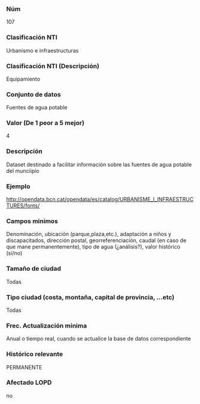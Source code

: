 ### Núm
107
### Clasificación NTI
Urbanismo e infraestructuras
### Clasificación NTI (Descripción)
Equipamiento
### Conjunto de datos
Fuentes de agua potable
### Valor (De 1 peor a 5 mejor)
4
### Descripción
Dataset destinado a facilitar información sobre las fuentes de agua potable del munciipio
### Ejemplo
http://opendata.bcn.cat/opendata/es/catalog/URBANISME_I_INFRAESTRUCTURES/fonts/
### Campos minimos
Denominación, ubicación (parque,plaza,etc.), adaptación a niños y discapacitados, dirección postal, georreferenciación, caudal (en caso de que mane permanentemente), tipo de agua (¿análisis?), valor histórico (sí/no)
### Tamaño de ciudad
Todas
### Tipo ciudad (costa, montaña, capital de provincia, …etc)
Todas
### Frec. Actualización minima
Anual  o tiempo real, cuando se actualice la base de datos correspondiente
### Histórico relevante
PERMANENTE
### Afectado LOPD
no
